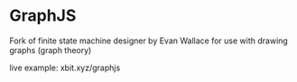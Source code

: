# GraphJS
Fork of finite state machine designer by Evan Wallace for use with drawing graphs (graph theory)

live example: xbit.xyz/graphjs

